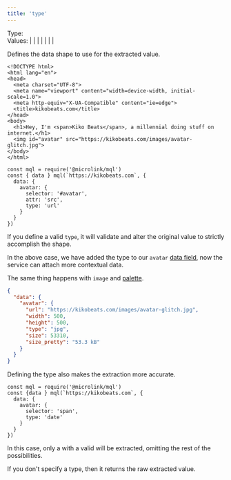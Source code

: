 ```yaml
---
title: 'type'
---
```


Type: <Type children="<string>"/><br/>
Values: <TypeContainer><Type children="'author'"/> | <Type children="'date'"/> | <Type children="'description'"/> | <Type children="'image'"/> | <Type children="'title'"/> | <Type children="'url'"/> | <Type children="'lang'"/> | <Type children="'publisher'"/></TypeContainer>

Defines the data shape to use for the extracted value.

```html{11}
<!DOCTYPE html>
<html lang="en">
<head>
  <meta charset="UTF-8">
  <meta name="viewport" content="width=device-width, initial-scale=1.0">
  <meta http-equiv="X-UA-Compatible" content="ie=edge">
  <title>kikobeats.com</title>
</head>
<body>
  <h1>Hey, I'm <span>Kiko Beats</span>, a millennial doing stuff on internet.</h1>
  <img id="avatar" src="https://kikobeats.com/images/avatar-glitch.jpg">
</body>
</html>
```

```js{7}
const mql = require('@microlink/mql')
const { data } mql(`https://kikobeats.com`, {
  data: {
    avatar: {
      selector: '#avatar',
      attr: 'src',
      type: 'url'
    }
  }
})
```

If you define a valid `type`, it will validate and alter the original value to strictly accomplish the shape.

In the above case, we have added the <Type children="'url'"/> type to our `avatar` [data field](/docs/api/getting-started/data-fields), now the service can attach more contextual data.

The same thing happens with `image` and [palette](/docs/api/parameters/palette).

```json
{
  "data": {
    "avatar": {
      "url": "https://kikobeats.com/images/avatar-glitch.jpg",
      "width": 500,
      "height": 500,
      "type": "jpg",
      "size": 53310,
      "size_pretty": "53.3 kB"
    }
  }
}
```

<Figcaption children='Always define the `type` of your data fields when possible.' />

Defining the type also makes the extraction more accurate.

```js{6}
const mql = require('@microlink/mql')
const {data } mql(`https://kikobeats.com`, {
  data: {
    avatar: {
      selector: 'span',
      type: 'date'
    }
  }
})
```

In this case, only a <Type children="'span'"/> with a valid <Type children="Date"/> will be extracted, omitting the rest of the possibilities.

If you don't specify a type, then it returns the raw extracted value.
